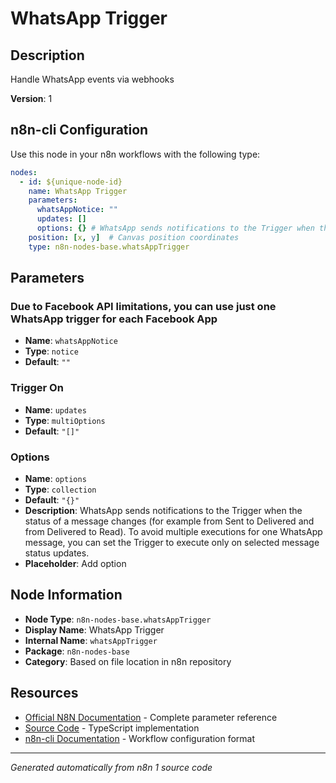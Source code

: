 # WhatsApp Trigger

## Description

Handle WhatsApp events via webhooks

**Version**: 1

## n8n-cli Configuration

Use this node in your n8n workflows with the following type:

```yaml
nodes:
  - id: ${unique-node-id}
    name: WhatsApp Trigger
    parameters:
      whatsAppNotice: ""
      updates: []
      options: {} # WhatsApp sends notifications to the Trigger when the status of a message changes (for example from Sent to Delivered and from Delivered to Read). To avoid multiple executions for one WhatsApp message, you can set the Trigger to execute only on selected message status updates.
    position: [x, y]  # Canvas position coordinates
    type: n8n-nodes-base.whatsAppTrigger
```

## Parameters

### Due to Facebook API limitations, you can use just one WhatsApp trigger for each Facebook App

- **Name**: `whatsAppNotice`
- **Type**: `notice`
- **Default**: `""`

### Trigger On

- **Name**: `updates`
- **Type**: `multiOptions`
- **Default**: `"[]"`

### Options

- **Name**: `options`
- **Type**: `collection`
- **Default**: `"{}"`
- **Description**: WhatsApp sends notifications to the Trigger when the status of a message changes (for example from Sent to Delivered and from Delivered to Read). To avoid multiple executions for one WhatsApp message, you can set the Trigger to execute only on selected message status updates.
- **Placeholder**: Add option


## Node Information

- **Node Type**: `n8n-nodes-base.whatsAppTrigger`
- **Display Name**: WhatsApp Trigger
- **Internal Name**: `whatsAppTrigger`
- **Package**: `n8n-nodes-base`
- **Category**: Based on file location in n8n repository

## Resources

- [Official N8N Documentation](https://docs.n8n.io/integrations/builtin/app-nodes/n8n-nodes-base.whatsapptrigger/) - Complete parameter reference
- [Source Code](https://github.com/n8n-io/n8n/blob/master/packages/nodes-base/nodes/WhatsApp/WhatsAppTrigger.node.ts) - TypeScript implementation
- [n8n-cli Documentation](https://github.com/edenreich/n8n-cli) - Workflow configuration format

---
*Generated automatically from n8n 1 source code*
